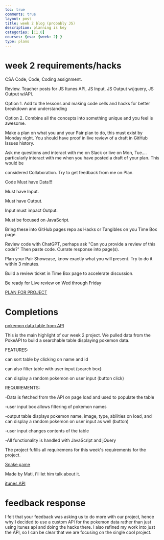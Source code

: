 ```yaml
---
toc: true
comments: true
layout: post
title: week 2 blog (probably JS)
description: planning is key
categories: [C1.0]
courses: {csa: {week: 2} }
type: plans
---
```


# week 2 requirements/hacks 


CSA Code, Code, Coding assignment.

Review. Teacher posts for JS Itunes API, JS Input, JS Output w/jquery, JS Output w/API.

Option 1. Add to the lessons and making code cells and hacks for better breakdown and understanding

Option 2. Combine all the concepts into something unique and you feel is awesome.
 
 Make a plan on what you and your Pair plan to do, this must exist by Monday night. You should have proof in live review of a draft in GitHub Issues history.
 
 Ask me questions and interact with me on Slack or live on Mon, Tue…. particularly interact with me when you have posted a draft of your plan. This would be 
 
 considered Collaboration. Try to get feedback from me on Plan.
 
 Code Must have Data!!!
 
 Must have Input.
 
 Must have Output.
 
 Input must impact Output.
 
 Must be focused on JavaScript.
 
 Bring these into GitHub pages repo as Hacks or Tangibles on you Time Box page.
 
 Review code with ChatGPT, perhaps ask "Can you provide a review of this code?" Then paste code. Currate response into page(s).
 
 Plan your Pair Showcase, know exactly what you will present. Try to do it within 3 minutes.
 
 Build a review ticket in Time Box page to accelerate discussion.
 
 Be ready for Live review on Wed through Friday


[PLAN FOR PROJECT](https://github.com/Jyustin/getsums/issues/1)

# Completions

[pokemon data table from API](https://jyustin.github.io/getsums//c1.0/2023/08/18/pokeapi.html)

This is the main highlight of our week 2 project. We pulled data from the PokeAPI to build a searchable table displaying pokemon data. 

FEATURES:

can sort table by clicking on name and id

can also filter table with user input (search box)

can display a random pokemon on user input (button click)

REQUIREMENTS:

-Data is fetched from the API on page load and used to populate the table

-user input box allows filtering of pokemon names

-output table displays pokemon name, image, type, abilities on load, and can display a random pokemon on user input as well (button)

-user input changes contents of the table

-All functionality is handled with JavaScript and jQuery


The project fufills all requiremens for this week's requirements for the project. 


[Snake game](https://jyustin.github.io/getsums//c1.0/2022/07/08/PBL-FE-snake.html)

Made by Mati, i'll let him talk about it.


[itunes API](https://jyustin.github.io/getsums//frontend/home_table)


# feedback response

I felt that your feedback was asking us to do more with our project, hence why I decided to use a custom API for the pokemon data rather than just using itunes api and doing the hacks there. I also refined my work into just the API, so I can be clear that we are focusing on the single cool project.